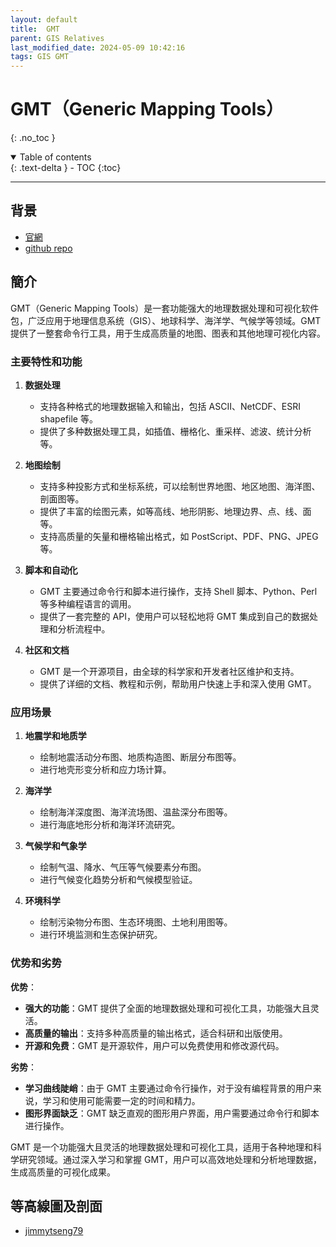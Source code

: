 ```yaml
---
layout: default
title:  GMT
parent: GIS Relatives
last_modified_date: 2024-05-09 10:42:16
tags: GIS GMT
---
```


# GMT（Generic Mapping Tools）

{: .no_toc }

<details open markdown="block">
  <summary>
    Table of contents
  </summary>
  {: .text-delta }
- TOC
{:toc}
</details>

---

## 背景

- [官網](https://www.generic-mapping-tools.org/)
- [github repo](https://github.com/GenericMappingTools)

## 簡介

GMT（Generic Mapping Tools）是一套功能强大的地理数据处理和可视化软件包，广泛应用于地理信息系统（GIS）、地球科学、海洋学、气候学等领域。GMT 提供了一整套命令行工具，用于生成高质量的地图、图表和其他地理可视化内容。

### 主要特性和功能

1. **数据处理**
   - 支持各种格式的地理数据输入和输出，包括 ASCII、NetCDF、ESRI shapefile 等。
   - 提供了多种数据处理工具，如插值、栅格化、重采样、滤波、统计分析等。

2. **地图绘制**
   - 支持多种投影方式和坐标系统，可以绘制世界地图、地区地图、海洋图、剖面图等。
   - 提供了丰富的绘图元素，如等高线、地形阴影、地理边界、点、线、面等。
   - 支持高质量的矢量和栅格输出格式，如 PostScript、PDF、PNG、JPEG 等。

3. **脚本和自动化**
   - GMT 主要通过命令行和脚本进行操作，支持 Shell 脚本、Python、Perl 等多种编程语言的调用。
   - 提供了一套完整的 API，使用户可以轻松地将 GMT 集成到自己的数据处理和分析流程中。

4. **社区和文档**
   - GMT 是一个开源项目，由全球的科学家和开发者社区维护和支持。
   - 提供了详细的文档、教程和示例，帮助用户快速上手和深入使用 GMT。

### 应用场景

1. **地震学和地质学**
   - 绘制地震活动分布图、地质构造图、断层分布图等。
   - 进行地壳形变分析和应力场计算。

2. **海洋学**
   - 绘制海洋深度图、海洋流场图、温盐深分布图等。
   - 进行海底地形分析和海洋环流研究。

3. **气候学和气象学**
   - 绘制气温、降水、气压等气候要素分布图。
   - 进行气候变化趋势分析和气候模型验证。

4. **环境科学**
   - 绘制污染物分布图、生态环境图、土地利用图等。
   - 进行环境监测和生态保护研究。

### 优势和劣势

**优势**：
- **强大的功能**：GMT 提供了全面的地理数据处理和可视化工具，功能强大且灵活。
- **高质量的输出**：支持多种高质量的输出格式，适合科研和出版使用。
- **开源和免费**：GMT 是开源软件，用户可以免费使用和修改源代码。

**劣势**：
- **学习曲线陡峭**：由于 GMT 主要通过命令行操作，对于没有编程背景的用户来说，学习和使用可能需要一定的时间和精力。
- **图形界面缺乏**：GMT 缺乏直观的图形用户界面，用户需要通过命令行和脚本进行操作。

GMT 是一个功能强大且灵活的地理数据处理和可视化工具，适用于各种地理和科学研究领域。通过深入学习和掌握 GMT，用户可以高效地处理和分析地理数据，生成高质量的可视化成果。

## 等高線圖及剖面

- [ jimmytseng79](https://jimmytseng79.github.io/GMT5_tutorials/contour_profile.html)



